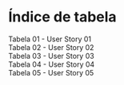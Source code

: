# **Índice de tabela**

Tabela 01 - User Story 01 <br>
Tabela 02 - User Story 02 <br>
Tabela 03 - User Story 03 <br>
Tabela 04 - User Story 04 <br>
Tabela 05 - User Story 05 <br>
